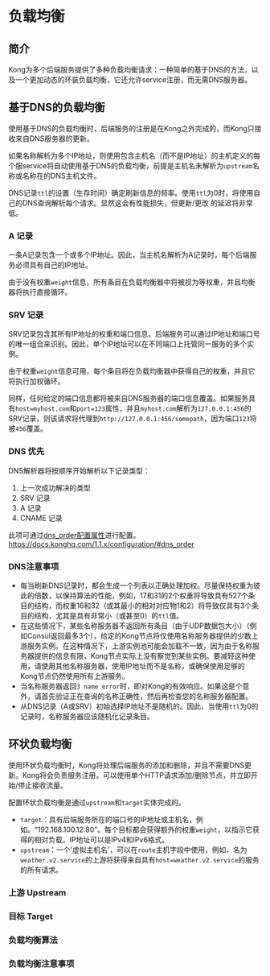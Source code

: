 # 负载均衡

## 简介

Kong为多个后端服务提供了多种负载均衡请求：一种简单的基于DNS的方法，以及一个更加动态的环装负载均衡，它还允许service注册，而无需DNS服务器。

## 基于DNS的负载均衡

使用基于DNS的负载均衡时，后端服务的注册是在Kong之外完成的，而Kong只接收来自DNS服务器的更新。

如果名称解析为多个IP地址，则使用包含主机名（而不是IP地址）的主机定义的每个服service将自动使用基于DNS的负载均衡，前提是主机名未解析为`upstream`名称或名称在的DNS主机文件。

DNS记录`ttl`的设置（生存时间）确定刷新信息的频率。使用`ttl`为0时，将使用自己的DNS查询解析每个请求。显然这会有性能损失，但更新/更改 的延迟将非常低。

### A 记录

一条A记录包含一个或多个IP地址。因此，当主机名解析为A记录时，每个后端服务必须具有自己的IP地址。

由于没有权重`weight`信息，所有条目在负载均衡器中将被视为等权重，并且均衡器将执行直接循环。


### SRV 记录

SRV记录包含其所有IP地址的权重和端口信息。后端服务可以通过IP地址和端口号的唯一组合来识别。因此，单个IP地址可以在不同端口上托管同一服务的多个实例。

由于权重`weight`信息可用，每个条目将在负载均衡器中获得自己的权重，并且它将执行加权循环。

同样，任何给定的端口信息都将被来自DNS服务器的端口信息覆盖。如果服务具有`host=myhost.com`和`port=123`属性，并且`myhost.com`解析为`127.0.0.1:456`的SRV记录，则该请求将代理到`http://127.0.0.1:456/somepath`，因为端口`123`将被`456`覆盖。

### DNS 优先

DNS解析器将按顺序开始解析以下记录类型：

1. 上一次成功解决的类型
2. SRV 记录
3. A 记录
4. CNAME 记录

此项可通过[dns_order配置属性]()进行配置。https://docs.konghq.com/1.1.x/configuration/#dns_order

### DNS注意事项

- 每当刷新DNS记录时，都会生成一个列表以正确处理加权。尽量保持权重为彼此的倍数，以保持算法的性能，例如，17和31的2个权重将导致具有527个条目的结构，而权重16和32（或其最小的相对对应物1和2）将导致仅具有3个条目的结构，尤其是具有非常小（或甚至0）的`ttl`值。
- 在这些情况下，某些名称服务器不返回所有条目（由于UDP数据包大小）（例如Consul返回最多3个），给定的Kong节点将仅使用名称服务器提供的少数上游服务实例。在这种情况下，上游实例池可能会加载不一致，因为由于名称服务器提供的信息有限，Kong节点实际上没有察觉到某些实例。要减轻这种使用，请使用其他名称服务器，使用IP地址而不是名称，或确保使用足够的Kong节点仍然使用所有上游服务。
- 当名称服务器返回`3 name error`时，即对Kong的有效响应。如果这是个意外，请首先验证正在查询的名称正确性，然后再检查您的名称服务器配置。
- 从DNS记录（A或SRV）初始选择IP地址不是随机的。因此，当使用`ttl`为0的记录时，名称服务器应该随机化记录条目。

## 环状负载均衡

使用环状负载均衡时，Kong将处理后端服务的添加和删除，并且不需要DNS更新。Kong将会负责服务注册。可以使用单个HTTP请求添加/删除节点，并立即开始/停止接收流量。

配置环状负载均衡是通过`upstream`和`target`实体完成的。

- `target`：具有后端服务所在的端口号的IP地址或主机名，例如。“192.168.100.12:80”。每个目标都会获得额外的权重`weight`，以指示它获得的相对负载。IP地址可以是IPv4和IPv6格式。
- `upstream`：一个'虚拟主机名'，可以在`route`主机字段中使用，例如，名为`weather.v2.service`的上游将获得来自具有`host=weather.v2.service`的服务的所有请求。

### 上游 Upstream

### 目标 Target

### 负载均衡算法

### 负载均衡注意事项



















